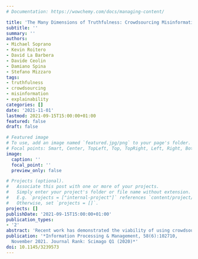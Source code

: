 ```yaml
---
# Documentation: https://wowchemy.com/docs/managing-content/

title: 'The Many Dimensions of Truthfulness: Crowdsourcing Misinformation Assessments on a Multidimensional Scale'
subtitle: ''
summary: ''
authors:
- Michael Soprano
- Kevin Roitero
- David La Barbera 
- Davide Ceolin
- Damiano Spina
- Stefano Mizzaro
tags: 
- truthfulness 
- crowdsourcing 
- misinformation 
- explainability
categories: []
date: '2021-11-01'
lastmod: 2021-09-15T15:00:00+01:00
featured: false
draft: false

# Featured image
# To use, add an image named `featured.jpg/png` to your page's folder.
# Focal points: Smart, Center, TopLeft, Top, TopRight, Left, Right, BottomLeft, Bottom, BottomRight.
image:
  caption: ''
  focal_point: ''
  preview_only: false

# Projects (optional).
#   Associate this post with one or more of your projects.
#   Simply enter your project's folder or file name without extension.
#   E.g. `projects = ["internal-project"]` references `content/project/deep-learning/index.md`.
#   Otherwise, set `projects = []`.
projects: []
publishDate: '2021-09-15T15:00:00+01:00'
publication_types:
- '2'
abstract: 'Recent work has demonstrated the viability of using crowdsourcing as a tool for evaluating the truthfulness of public statements. Under certain conditions such as: (1) having a balanced set of workers with different backgrounds and cognitive abilities; (2) using an adequate set of mechanisms to control the quality of the collected data; and (3) using a coarse grained assessment scale, the crowd can provide reliable identification of fake news. However, fake news are a subtle matter: statements can be just biased (“cherrypicked”), imprecise, wrong, etc. and the unidimensional truth scale used in existing work cannot account for such differences. In this paper we propose a multidimensional notion of truthfulness and we ask the crowd workers to assess seven different dimensions of truthfulness selected based on existing literature: Correctness, Neutrality, Comprehensibility, Precision, Completeness, Speaker’s Trustworthiness, and Informativeness. We deploy a set of quality control mechanisms to ensure that the thousands of assessments collected on 180 publicly available fact-checked statements distributed over two datasets are of adequate quality, including a custom search engine used by the crowd workers to find web pages supporting their truthfulness assessments. A comprehensive analysis of crowdsourced judgments shows that: (1) the crowdsourced assessments are reliable when compared to an expert-provided gold standard; (2) the proposed dimensions of truthfulness capture independent pieces of information; (3) the crowdsourcing task can be easily learned by the workers; and (4) the resulting assessments provide a useful basis for a more complete estimation of statement truthfulness.'
publication: '*Information Processing & Management, 58(6):102710,
  November 2021. Journal Rank: Scimago Q1 (2020)*'
doi: 10.1145/3239573
---
```


